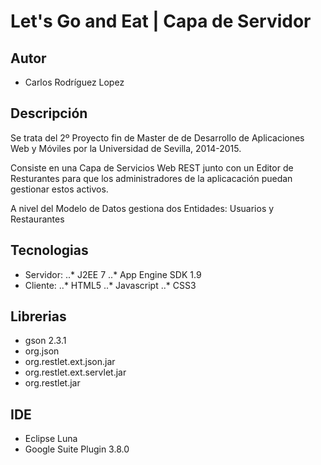# Let's Go and Eat | Capa de Servidor 

## Autor

- Carlos Rodríguez Lopez

## Descripción

Se trata del 2º Proyecto fin de Master de de Desarrollo de Aplicaciones Web y Móviles por la Universidad de Sevilla, 2014-2015.

Consiste en una Capa de Servicios Web REST junto con un Editor de Resturantes para que los administradores de la aplicacación puedan gestionar estos activos.

A nivel del Modelo de Datos gestiona dos Entidades: Usuarios y Restaurantes

## Tecnologias

- Servidor: 
..* J2EE 7
..* App Engine SDK 1.9
- Cliente: 
..* HTML5
..* Javascript
..* CSS3

## Librerias

- gson 2.3.1
- org.json
- org.restlet.ext.json.jar
- org.restlet.ext.servlet.jar
- org.restlet.jar

## IDE

- Eclipse Luna
- Google Suite Plugin 3.8.0


